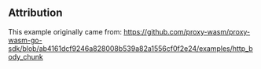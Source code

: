 ## Attribution

This example originally came from:
https://github.com/proxy-wasm/proxy-wasm-go-sdk/blob/ab4161dcf9246a828008b539a82a1556cf0f2e24/examples/http_body_chunk
